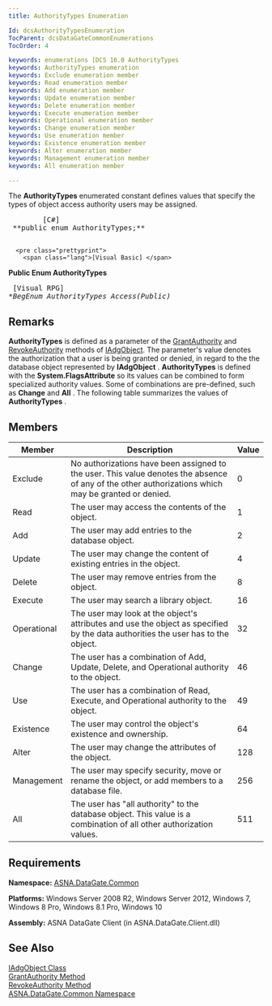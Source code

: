 ```yaml
---
title: AuthorityTypes Enumeration

Id: dcsAuthorityTypesEnumeration
TocParent: dcsDataGateCommonEnumerations
TocOrder: 4

keywords: enumerations [DCS 16.0 AuthorityTypes
keywords: AuthorityTypes enumeration
keywords: Exclude enumeration member
keywords: Read enumeration member
keywords: Add enumeration member
keywords: Update enumeration member
keywords: Delete enumeration member
keywords: Execute enumeration member
keywords: Operational enumeration member
keywords: Change enumeration member
keywords: Use enumeration member
keywords: Existence enumeration member
keywords: Alter enumeration member
keywords: Management enumeration member
keywords: All enumeration member

---
```


The <span> **AuthorityTypes** </span> enumerated constant defines values that specify the types of object access authority users may be assigned. 
<pre class="prettyprint">
        <span class="lang">[C#]</span>
 **public enum AuthorityTypes;** 
      </pre>
      <pre class="prettyprint">
        <span class="lang">[Visual Basic] </span>
 **Public Enum AuthorityTypes** 
      </pre>
      <pre class="prettyprint">
        <span class="lang">[Visual RPG]</span>
 **BegEnum AuthorityTypes Access(*Public)** 
      </pre>

## Remarks

**AuthorityTypes** is defined as a parameter of the [ GrantAuthority](iadg-object-class-grant-authority-method.html) and [RevokeAuthority](iadg-object-class-revoke-authority-method.html) methods of [IAdgObject](iadg-object-class.html). The parameter's value denotes the authorization that a user is being granted or denied, in regard to the the database object represented by **IAdgObject** . **AuthorityTypes** is defined with the **System.FlagsAttribute** so its values can be combined to form specialized authority values. Some of combinations are pre-defined, such as **Change** and **All** . The following table summarizes the values of **AuthorityTypes** . 
## Members



| Member | Description | Value |
| ---- | ---- | ---- |
| Exclude | No authorizations have been assigned to the user. This value denotes the absence of any of the other authorizations which may be granted or denied. | 0 |
| Read | The user may access the contents of the object. | 1 |
| Add | The user may add entries to the database object. | 2 |
| Update | The user may change the content of existing entries in the object. | 4 |
| Delete | The user may remove entries from the object. | 8 |
| Execute | The user may search a library object. | 16 |
| Operational | The user may look at the object's attributes and use the object as specified by the data authorities the user has to the object. | 32 |
| Change | The user has a combination of Add, Update, Delete, and Operational authority to the object. | 46 |
| Use | The user has a combination of Read, Execute, and Operational authority to the object. | 49 |
| Existence | The user may control the object's existence and ownership. | 64 |
| Alter | The user may change the attributes of the object. | 128 |
| Management | The user may specify security, move or rename the object, or add members to a database file. | 256 |
| All | The user has "all authority" to the database object. This value is a combination of all other authorization values. | 511 |



## Requirements

**Namespace:** [ASNA.DataGate.Common](datagate-common-namespace.html) 

**Platforms:** Windows Server 2008 R2, Windows Server 2012, Windows 7, Windows 8 Pro, Windows 8.1 Pro, Windows 10

**Assembly:** ASNA DataGate Client (in ASNA.DataGate.Client.dll)
## See Also


[IAdgObject Class](iadg-object-class.html)
      <br />
[GrantAuthority Method](iadg-object-class-grant-authority-method.html)
      <br />
[RevokeAuthority Method](iadg-object-class-revoke-authority-method.html) <br />
[ASNA.DataGate.Common Namespace](datagate-common-namespace.html)

